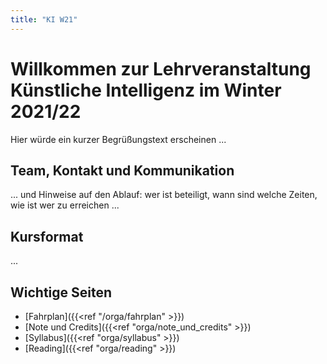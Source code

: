```yaml
---
title: "KI W21"
---
```



# Willkommen zur Lehrveranstaltung Künstliche Intelligenz im Winter 2021/22

Hier würde ein kurzer Begrüßungstext erscheinen ...

## Team, Kontakt und Kommunikation

...  und Hinweise auf den Ablauf: wer ist beteiligt, wann sind welche Zeiten, wie ist wer zu erreichen ...

## Kursformat

...

## Wichtige Seiten

* [Fahrplan]({{<ref "/orga/fahrplan" >}})
* [Note und Credits]({{<ref "orga/note_und_credits" >}})
* [Syllabus]({{<ref "orga/syllabus" >}})
* [Reading]({{<ref "orga/reading" >}})
